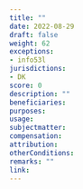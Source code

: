```yaml
---
title: ""
date: 2022-08-29
draft: false
weight: 62
exceptions:
- info53l
jurisdictions:
- DK
score: 0
description: "" 
beneficiaries:
purposes: 
usage:
subjectmatter:
compensation:
attribution: 
otherConditions: 
remarks: ""
link: 
---
```

